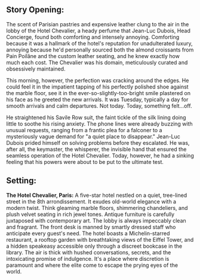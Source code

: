 ## Story Opening:

The scent of Parisian pastries and expensive leather clung to the air in the lobby of the Hotel Chevalier, a heady perfume that Jean-Luc Dubois, Head Concierge, found both comforting and intensely annoying. Comforting because it was a hallmark of the hotel's reputation for unadulterated luxury, annoying because he'd personally sourced both the almond croissants from Pain Poilâne and the custom leather seating, and he knew exactly how much each cost. The Chevalier was his domain, meticulously curated and obsessively maintained.

This morning, however, the perfection was cracking around the edges. He could feel it in the impatient tapping of his perfectly polished shoe against the marble floor, see it in the ever-so-slightly-too-bright smile plastered on his face as he greeted the new arrivals. It was Tuesday, typically a day for smooth arrivals and calm departures. Not today. Today, something felt...off.

He straightened his Savile Row suit, the faint tickle of the silk lining doing little to soothe his rising anxiety. The phone lines were already buzzing with unusual requests, ranging from a frantic plea for a falconer to a mysteriously vague demand for "a quiet place to disappear."  Jean-Luc Dubois prided himself on solving problems before they escalated. He was, after all, the keymaster, the whisperer, the invisible hand that ensured the seamless operation of the Hotel Chevalier. Today, however, he had a sinking feeling that his powers were about to be put to the ultimate test.

## Setting:

**The Hotel Chevalier, Paris:** A five-star hotel nestled on a quiet, tree-lined street in the 8th arrondissement. It exudes old-world elegance with a modern twist. Think gleaming marble floors, shimmering chandeliers, and plush velvet seating in rich jewel tones. Antique furniture is carefully juxtaposed with contemporary art. The lobby is always impeccably clean and fragrant. The front desk is manned by smartly dressed staff who anticipate every guest's need. The hotel boasts a Michelin-starred restaurant, a rooftop garden with breathtaking views of the Eiffel Tower, and a hidden speakeasy accessible only through a discreet bookcase in the library. The air is thick with hushed conversations, secrets, and the intoxicating promise of indulgence. It's a place where discretion is paramount and where the elite come to escape the prying eyes of the world.
